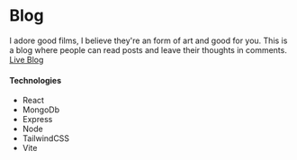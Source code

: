# Blog
I adore good films, I believe they're an form of art and good for you. This is a blog where people can read posts and leave their thoughts in comments.
[Live Blog](https://amazing-marigold-3d3327.netlify.app/)

#### Technologies
- React
- MongoDb
- Express
- Node
- TailwindCSS
- Vite
